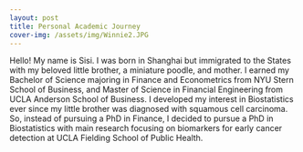 ```yaml
---
layout: post
title: Personal Academic Journey
cover-img: /assets/img/Winnie2.JPG
---
```

Hello! My name is Sisi. I was born in Shanghai but immigrated to the States with my beloved little brother, a miniature poodle, and mother. I earned my Bachelor of Science majoring in Finance and Econometrics from NYU Stern School of Business, and Master of Science in Financial Engineering from UCLA Anderson School of Business. I developed my interest in Biostatistics ever since my little brother was diagnosed with squamous cell carcinoma. So, instead of pursuing a PhD in Finance, I decided to pursue a PhD in Biostatistics with main research focusing on biomarkers for early cancer detection at UCLA Fielding School of Public Health. 





